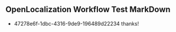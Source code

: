 ## OpenLocalization Workflow Test MarkDown
* 47278e6f-1dbc-4316-9de9-196489d22234 thanks!

<!--HONumber=Aug16_HO1-->


